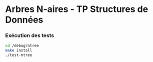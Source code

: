 # Arbres N-aires - TP Structures de Données

### Exécution des tests
```bash
cd /debug/ntree
make install
./test-ntree
```

